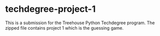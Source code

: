 # techdegree-project-1
This is a submission for the Treehouse Python Techdegree program. The zipped file contains project 1 which is the guessing game. 
